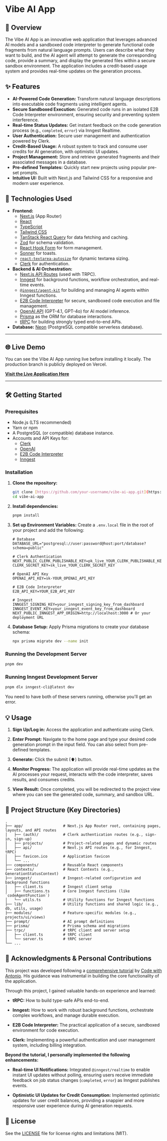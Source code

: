 # Vibe AI App

## 🌟 Overview

The Vibe AI App is an innovative web application that leverages advanced AI models and a sandboxed code interpreter to generate functional code fragments from natural language prompts. Users can describe what they want to build, and the AI agent will attempt to generate the corresponding code, provide a summary, and display the generated files within a secure sandbox environment. The application includes a credit-based usage system and provides real-time updates on the generation process.

## ✨ Features

- **AI-Powered Code Generation:** Transform natural language descriptions into executable code fragments using intelligent agents.
- **Secure Sandboxed Execution:** Generated code runs in an isolated E2B Code Interpreter environment, ensuring security and preventing system interference.
- **Real-time Status Updates:** Get instant feedback on the code generation process (e.g., `completed`, `error`) via Inngest Realtime.
- **User Authentication:** Secure user management and authentication powered by Clerk.
- **Credit-Based Usage:** A robust system to track and consume user credits for AI generation, with optimistic UI updates.
- **Project Management:** Store and retrieve generated fragments and their associated messages in a database.
- **Pre-defined Templates:** Quickly start new projects using popular pre-set prompts.
- **Intuitive UI:** Built with Next.js and Tailwind CSS for a responsive and modern user experience.

## 🚀 Technologies Used

- **Frontend:**
  - [Next.js](https://nextjs.org/) (App Router)
  - [React](https://react.dev/)
  - [TypeScript](https://www.typescriptlang.org/)
  - [Tailwind CSS](https://tailwindcss.com/)
  - [TanStack React Query](https://tanstack.com/query/latest/docs/react/overview) for data fetching and caching.
  - [Zod](https://zod.dev/) for schema validation.
  - [React Hook Form](https://react-hook-form.com/) for form management.
  - [Sonner](https://sonner.emilkowal.ski/) for toasts.
  - [`react-textarea-autosize`](https://github.com/andreypopp/react-textarea-autosize) for dynamic textarea sizing.
  - [Clerk](https://clerk.com/) for authentication.
- **Backend & AI Orchestration:**
  - [Next.js API Routes](https://nextjs.org/docs/app/building-your-application/routing/route-handlers) (used with TRPC).
  - [Inngest](https://www.inngest.com/) for background functions, workflow orchestration, and real-time events.
  - [`@inngest/agent-kit`](https://www.inngest.com/docs/sdk/agent-kit) for building and managing AI agents within Inngest functions.
  - [E2B Code Interpreter](https://e2b.dev/) for secure, sandboxed code execution and file management.
  - [OpenAI API](https://openai.com/docs/api/) (GPT-4.1, GPT-4o) for AI model inference.
  - [Prisma](https://www.prisma.io/) as the ORM for database interactions.
  - [tRPC](https://trpc.io/) for building strongly typed end-to-end APIs.
- **Database:** [Neon](https://neon.tech/) (PostgreSQL compatible serverless database).

---

## 🌐 Live Demo

You can see the Vibe AI App running live before installing it locally. The production branch is publicly deployed on Vercel.

**[Visit the Live Application Here](https://vibe-ai-app.vercel.app/)**

---

## 🛠️ Getting Started

### Prerequisites

- Node.js (LTS recommended)
- Yarn or npm
- A PostgreSQL (or compatible) database instance.
- Accounts and API Keys for:
  - [Clerk](https://clerk.com/)
  - [OpenAI](https://platform.openai.com/api-keys)
  - [E2B Code Interpreter](https://e2b.dev/)
  - [Inngest](https://www.inngest.com/)

### Installation

1.  **Clone the repository:**

    ```bash
    git clone [https://github.com/your-username/vibe-ai-app.git](https://github.com/your-username/vibe-ai-app.git)
    cd vibe-ai-app
    ```

2.  **Install dependencies:**

    ```bash
    pnpm install
    ```

3.  **Set up Environment Variables:**
    Create a `.env.local` file in the root of your project and add the following:

    ```env
    # Database
    DATABASE_URL="postgresql://user:password@host:port/database?schema=public"

    # Clerk Authentication
    NEXT_PUBLIC_CLERK_PUBLISHABLE_KEY=pk_live_YOUR_CLERK_PUBLISHABLE_KEY
    CLERK_SECRET_KEY=sk_live_YOUR_CLERK_SECRET_KEY

    # OpenAI API Key
    OPENAI_API_KEY=sk-YOUR_OPENAI_API_KEY

    # E2B Code Interpreter
    E2B_API_KEY=YOUR_E2B_API_KEY

    # Inngest
    INNGEST_SIGNING_KEY=your_inngest_signing_key_from_dashboard
    INNGEST_EVENT_KEY=your_inngest_event_key_from_dashboard
    NEXT_PUBLIC_INNGEST_APP_ORIGIN=http://localhost:3000 # Or your deployment URL
    ```

4.  **Database Setup:**
    Apply Prisma migrations to create your database schema:
    ```bash
    npx prisma migrate dev --name init
    ```

### Running the Development Server

```bash
pnpm dev
```

### Running Inngest Development Server

```bash
pnpm dlx inngest-cli@latest dev
```

You need to have both of these servers running, otherwise you'll get an error.

## 💡 Usage

1. **Sign Up/Log in:** Access the application and authenticate using Clerk.

2. **Enter Prompt:** Navigate to the home page and type your desired code generation prompt in the input field. You can also select from pre-defined templates.

3. **Generate:** Click the submit (⬆) button.

4. **Monitor Progress:** The application will provide real-time updates as the AI processes your request, interacts with the code interpreter, saves results, and consumes credits.

5. **View Result:** Once completed, you will be redirected to the project view where you can see the generated code, summary, and sandbox URL.

## 📂 Project Structure (Key Directories)

```
.
├── app/                  # Next.js App Router root, containing pages, layouts, and API routes
│   ├── (auth)/           # Clerk authentication routes (e.g., sign-in, sign-up)
│   ├── projects/         # Project-related pages and dynamic routes
│   ├── api/              # Next.js API routes (e.g., for Inngest, tRPC)
│   ├── favicon.ico       # Application favicon
│   └── ...
├── components/           # Reusable React components
├── contexts/             # React Contexts (e.g., GenerationStatusContext)
├── inngest/              # Inngest-related configuration and background functions
│   ├── client.ts         # Inngest client setup
│   ├── functions.ts      # Core Inngest functions (like `codeAgentFunction`)
│   └── utils.ts          # Utility functions for Inngest functions
├── lib/                  # Utility functions and shared logic (e.g., db, utils, usage)
├── modules/              # Feature-specific modules (e.g., projects/ui/views)
├── prompt/               # AI prompt definitions
├── prisma/               # Prisma schema and migrations
├── trpc/                 # tRPC client and server setup
│   ├── client.ts         # tRPC client
│   └── server.ts         # tRPC server
└── ...
```

## 🙏 Acknowledgments & Personal Contributions

This project was developed following a [comprehensive tutorial](https://www.youtube.com/watch?v=xs8mWnbMcmc&t=5413s) by [Code with Antonio](https://www.youtube.com/@codewithantonio). His guidance was instrumental in building the core functionality of the application.

Through this project, I gained valuable hands-on experience and learned:

- **tRPC:** How to build type-safe APIs end-to-end.

- **Inngest:** How to work with robust background functions, orchestrate complex workflows, and manage durable execution.

- **E2B Code Interpreter:** The practical application of a secure, sandboxed environment for code execution.

- **Clerk:** Implementing a powerful authentication and user management system, including billing integration.

**Beyond the tutorial, I personally implemented the following enhancements:**

- **Real-time UI Notifications:** Integrated `@inngest/realtime` to enable instant UI updates without polling, ensuring users receive immediate feedback on job status changes (`completed`, `error`) as Inngest publishes events.

- **Optimistic UI Updates for Credit Consumption:** Implemented optimistic updates for user credit balances, providing a snappier and more responsive user experience during AI generation requests.

## 📄 License

See the [LICENSE](https://github.com/RuiMNFilipe/vibe-ai-app/blob/main/LICENSE) file for license rights and limitations (MIT).
